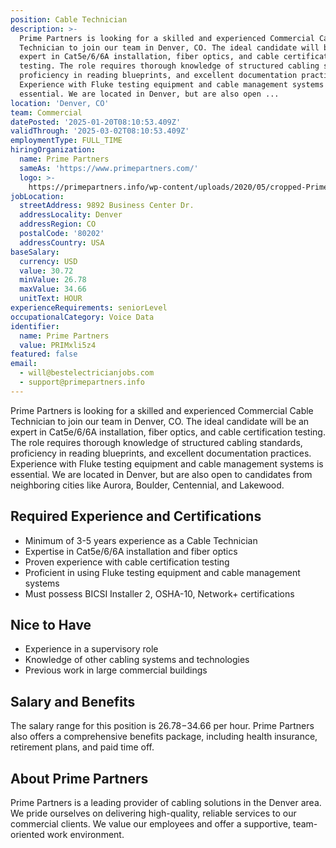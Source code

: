 ```yaml
---
position: Cable Technician
description: >-
  Prime Partners is looking for a skilled and experienced Commercial Cable
  Technician to join our team in Denver, CO. The ideal candidate will be an
  expert in Cat5e/6/6A installation, fiber optics, and cable certification
  testing. The role requires thorough knowledge of structured cabling standards,
  proficiency in reading blueprints, and excellent documentation practices.
  Experience with Fluke testing equipment and cable management systems is
  essential. We are located in Denver, but are also open ...
location: 'Denver, CO'
team: Commercial
datePosted: '2025-01-20T08:10:53.409Z'
validThrough: '2025-03-02T08:10:53.409Z'
employmentType: FULL_TIME
hiringOrganization:
  name: Prime Partners
  sameAs: 'https://www.primepartners.com/'
  logo: >-
    https://primepartners.info/wp-content/uploads/2020/05/cropped-Prime-Partners-Logo-NO-BG-1.png
jobLocation:
  streetAddress: 9892 Business Center Dr.
  addressLocality: Denver
  addressRegion: CO
  postalCode: '80202'
  addressCountry: USA
baseSalary:
  currency: USD
  value: 30.72
  minValue: 26.78
  maxValue: 34.66
  unitText: HOUR
experienceRequirements: seniorLevel
occupationalCategory: Voice Data
identifier:
  name: Prime Partners
  value: PRIMxli5z4
featured: false
email:
  - will@bestelectricianjobs.com
  - support@primepartners.info
---
```




Prime Partners is looking for a skilled and experienced Commercial Cable Technician to join our team in Denver, CO. The ideal candidate will be an expert in Cat5e/6/6A installation, fiber optics, and cable certification testing. The role requires thorough knowledge of structured cabling standards, proficiency in reading blueprints, and excellent documentation practices. Experience with Fluke testing equipment and cable management systems is essential. We are located in Denver, but are also open to candidates from neighboring cities like Aurora, Boulder, Centennial, and Lakewood.

## Required Experience and Certifications

- Minimum of 3-5 years experience as a Cable Technician
- Expertise in Cat5e/6/6A installation and fiber optics
- Proven experience with cable certification testing
- Proficient in using Fluke testing equipment and cable management systems
- Must possess BICSI Installer 2, OSHA-10, Network+ certifications

## Nice to Have

- Experience in a supervisory role
- Knowledge of other cabling systems and technologies
- Previous work in large commercial buildings

## Salary and Benefits

The salary range for this position is $26.78-$34.66 per hour. Prime Partners also offers a comprehensive benefits package, including health insurance, retirement plans, and paid time off.

## About Prime Partners

Prime Partners is a leading provider of cabling solutions in the Denver area. We pride ourselves on delivering high-quality, reliable services to our commercial clients. We value our employees and offer a supportive, team-oriented work environment.
